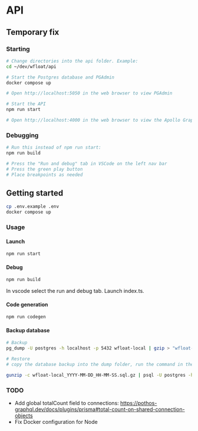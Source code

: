 # API

## Temporary fix

### Starting

```bash
# Change directories into the api folder. Example:
cd ~/dev/wfloat/api

# Start the Postgres database and PGAdmin
docker compose up

# Open http://localhost:5050 in the web browser to view PGAdmin

# Start the API
npm run start

# Open http://localhost:4000 in the web browser to view the Apollo GraphQL server
```

### Debugging

```bash
# Run this instead of npm run start:
npm run build

# Press the "Run and debug" tab in VSCode on the left nav bar
# Press the green play button
# Place breakpoints as needed
```

## Getting started

```bash
cp .env.example .env
docker compose up
```

### Usage

#### Launch

```bash
npm run start
```

#### Debug

```bash
npm run build
```

In vscode select the run and debug tab. Launch index.ts.

#### Code generation

```bash
npm run codegen
```

#### Backup database

```bash
# Backup
pg_dump -U postgres -h localhost -p 5432 wfloat-local | gzip > "wfloat-local_$(date '+%Y-%m-%d_%H-%M-%S').sql.gz"

# Restore
# copy the database backup into the dump folder, run the command in the docker container

gunzip -c wfloat-local_YYYY-MM-DD_HH-MM-SS.sql.gz | psql -U postgres -h localhost -p 5432 wfloat-local
```

### TODO

- Add global totalCount field to connections: https://pothos-graphql.dev/docs/plugins/prisma#total-count-on-shared-connection-objects
- Fix Docker configuration for Node
